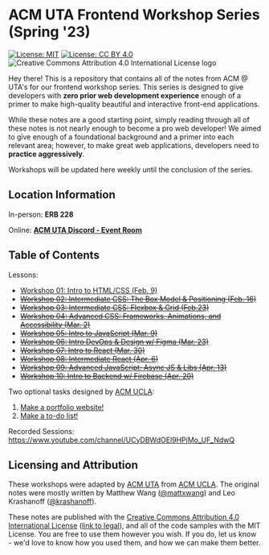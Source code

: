 # ACM UTA Frontend Workshop Series (Spring '23)

[![License: MIT](https://img.shields.io/badge/License-MIT-yellow.svg)](https://opensource.org/licenses/MIT) [![License: CC BY 4.0](https://img.shields.io/badge/License-CC%20BY%204.0-lightgrey.svg)](https://creativecommons.org/licenses/by/4.0/) ![Creative Commons Attribution 4.0 International License logo](https://i.creativecommons.org/l/by/4.0/80x15.png)

Hey there! This is a repository that contains all of the notes from ACM @ UTA's for our frontend workshop series. This series is designed to give developers with **zero prior web development experience** enough of a primer to make high-quality beautiful and interactive front-end applications.

While these notes are a good starting point, simply reading through all of these notes is not nearly enough to become a pro web developer! We aimed to give enough of a foundational background and a primer into each relevant area; however, to make great web applications, developers need to **practice aggressively**.

Workshops will be updated here weekly until the conclusion of the series.

## Location Information

In-person: **ERB 228**

Online: **[ACM UTA Discord - Event Room](https://discord.gg/8vezXjbwJw)**

## Table of Contents

Lessons:

* [Workshop 01: Intro to HTML/CSS (Feb. 9)](https://github.com/acmuta/frontend-workshop-series-spr23/tree/main/01-intro-html-css)
* ~~[Workshop 02: Intermediate CSS: The Box Model & Positioning (Feb. 16)]()~~
* ~~[Workshop 03: Intermediate CSS: Flexbox & Grid (Feb.23)]()~~
* ~~[Workshop 04: Advanced CSS: Frameworks, Animations, and Accessibility (Mar. 2)]()~~
* ~~[Workshop 05: Intro to JavaScript (Mar. 9)]()~~
* ~~[Workshop 06: Intro DevOps & Design w/ Figma (Mar. 23)]()~~
* ~~[Workshop 07: Intro to React (Mar. 30)]()~~
* ~~[Workshop 08: Intermediate React (Apr. 6)]()~~
* ~~[Workshop 09: Advanced JavaScript: Async JS & Libs (Apr. 13)]()~~
* ~~[Workshop 10: Intro to Backend w/ Firebase (Apr. 20)]()~~

Two optional tasks designed by [ACM UCLA](https://github.com/uclaacm):

1. [Make a portfolio website!](https://github.com/acmuta/fronend-workshop-series-spr23/blob/main/task-1-portfolio)
2. [Make a to-do list!](https://github.com/acmuta/fronend-workshop-series-spr23/blob/main/task-2-to-do-list)

Recorded Sessions: https://www.youtube.com/channel/UCyDBWdOEl9HPjMo_UF_NdwQ

## Licensing and Attribution

These workshops were adapted by [ACM UTA](https://github.com/acmuta) from [ACM UCLA](https://github.com/uclaacm). The original notes were mostly written by Matthew Wang ([@mattxwang](https://github.com/mattxwang)) and Leo Krashanoff ([@krashanoff](https://github.com/krashanoff)). 

These notes are published with the [Creative Commons Attribution 4.0 International License](https://creativecommons.org/licenses/by/4.0/) ([link to legal](https://creativecommons.org/licenses/by/4.0/legalcode)), and all of the code samples with the MIT License. You are free to use them however you wish. If you do, let us know - we'd love to know how you used them, and how we can make them better.
